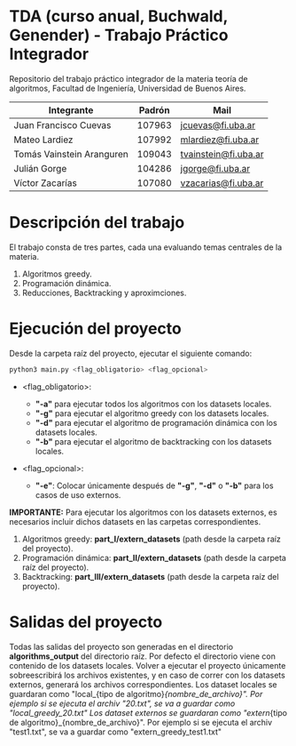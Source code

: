 # TDA (curso anual, Buchwald, Genender) - Trabajo Práctico Integrador

Repositorio del trabajo práctico integrador de la materia teoría de algoritmos, Facultad de Ingeniería, Universidad de
Buenos Aires.

| Integrante                | Padrón   | Mail                 |
|---------------------------|----------|----------------------|
| Juan Francisco Cuevas     | 107963   | jcuevas@fi.uba.ar    |
| Mateo Lardiez             | 107992   | mlardiez@fi.uba.ar   |
| Tomás Vainstein Aranguren | 109043   | tvainstein@fi.uba.ar |
| Julián Gorge              | 104286   | jgorge@fi.uba.ar     |
| Víctor Zacarías           | 107080   | vzacarias@fi.uba.ar  |


# Descripción del trabajo

El trabajo consta de tres partes, cada una evaluando temas centrales de la materia. 

1. Algoritmos greedy.
2. Programación dinámica.
3. Reducciones, Backtracking y aproximciones.

# Ejecución del proyecto

Desde la carpeta raíz del proyecto, ejecutar el siguiente comando:

```bash
python3 main.py <flag_obligatorio> <flag_opcional>
```
- <flag_obligatorio>:
   - **"-a"** para ejecutar todos los algoritmos con los datasets locales.
   - **"-g"** para ejecutar el algoritmo greedy con los datasets locales.
   - **"-d"** para ejecutar el algoritmo de programación dinámica con los datasets locales.
   - **"-b"** para ejecutar el algoritmo de backtracking con los datasets locales.

- <flag_opcional>:

    - **"-e"**: Colocar únicamente después de **"-g"**, **"-d"** o **"-b"** para los casos de uso externos.
  
**IMPORTANTE:** Para ejecutar los algoritmos con los datasets externos, es necesarios incluir dichos datasets
en las carpetas correspondientes.

1. Algoritmos greedy: **part_I/extern_datasets** (path desde la carpeta raíz del proyecto).
2. Programación dinámica: **part_II/extern_datasets** (path desde la carpeta raíz del proyecto).
3. Backtracking: **part_III/extern_datasets** (path desde la carpeta raíz del proyecto).

# Salidas del proyecto

Todas las salidas del proyecto son generadas en el directorio **algorithms_output** del directorio raíz. Por 
defecto el directorio viene con contenido de los datasets locales. Volver a ejecutar el proyecto únicamente
sobreescribirá los archivos existentes, y en caso de correr con los datasets externos, generará los archivos
correspondientes.
Los dataset locales se guardaran como "local_{tipo de algoritmo}_{nombre_de_archivo}". Por ejemplo si se ejecuta
el archiv "20.txt", se va a guardar como "local_greedy_20.txt"
Los dataset externos se guardaran como "extern_{tipo de algoritmo}_{nombre_de_archivo}". Por ejemplo si se ejecuta
el archiv "test1.txt", se va a guardar como "extern_greedy_test1.txt"
